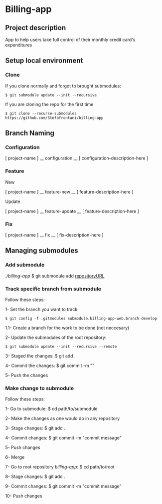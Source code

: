 # Billing-app


## Project description
App to help users take full control of their monthly credit card's expenditures

## Setup local environment

### Clone

If you clone normally and forgot to brought submodules:

    $ git submodule update --init --recursive

If you are cloning the repo for the first time

    $ git clone --recurse-submodules https://github.com/Stefafrontani/billing-app

## Branch Naming

### Configuration

[ project-name ] __ configuration __ [ configuration-description-here ]

### Feature

New 

[ project-name ] __ feature-new __ [ feature-description-here ]

Update

[ project-name ] __ feature-update __ [ feature-description-here ]

### Fix
[ project-name ] __ fix __ [ fix-description-here ]

## Managing submodules

### Add submodule

_./billing-app_
    $ git submodule add [repositoryURL](http://github.com/stefafrontani/billing-app-web)

### Track specific branch from submodule
Follow these steps:

1- Set the branch you want to track:
    
    $ git config -f .gitmodules submodule.billing-app-web.branch develop
    
1.1- Create a branch for the work to be done (not neccesary)

2- Update the submodules of the root repository:

    $ git submodule update --init --recursive --remote

3- Staged the changes:
    $ git add .

4- Commit the changes:
    $ git commit -m ""

5- Push the changes



### Make change to submodule
Follow these steps:

1- Go to submodule:
    $ cd path/to/submodule

2- Make the changes as one would do in any repository

3- Stage changes:
    $ git add .

4- Commit changes:
    $ git commit -m "commit message"

5- Push changes

6- Merge

7- Go to root repository _billing-app_:
    $ cd path/to/root

8- Stage changes:
    $ git add . 

9- Commit changes:
    $ git commit -m "commit message"

10- Push changes